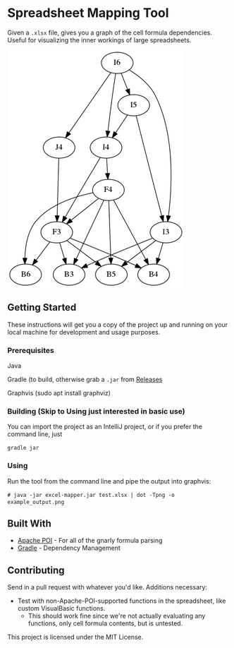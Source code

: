 # Spreadsheet Mapping Tool
Given a `.xlsx` file, gives you a graph of the cell formula dependencies. Useful for visualizing the inner workings of large spreadsheets.

![Example rendered graph](/example_output.png?raw=true "Example Graph")

## Getting Started

These instructions will get you a copy of the project up and running on your local machine for development and usage purposes.

### Prerequisites
Java

Gradle (to build, otherwise grab a `.jar` from [Releases](https://github.com/haydenflinner/spreadsheet-mapping-tool/releases)

Graphvis (sudo apt install graphviz)


### Building (Skip to Using just interested in basic use)

You can import the project as an IntelliJ project, or if you prefer the command line, just

```
gradle jar
```

### Using
Run the tool from the command line and pipe the output into graphvis:

```
# java -jar excel-mapper.jar test.xlsx | dot -Tpng -o example_output.png
```


## Built With

* [Apache POI](https://poi.apache.org/) - For all of the gnarly formula parsing
* [Gradle](https://maven.apache.org/) - Dependency Management

## Contributing

Send in a pull request with whatever you'd like. Additions necessary:
* Test with non-Apache-POI-supported functions in the spreadsheet, like custom VisualBasic functions.
  * This should work fine since we're not actually evaluating any functions, only cell formula contents, but is untested.

This project is licensed under the MIT License.

